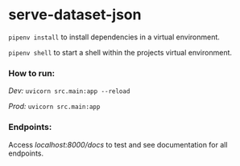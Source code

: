 # serve-dataset-json
`pipenv install` to install dependencies in a virtual environment.

`pipenv shell` to start a shell within the projects virtual environment.

### How to run:
*Dev:* `uvicorn src.main:app --reload`

*Prod:* `uvicorn src.main:app`

### Endpoints:
Access _localhost:8000/docs_ to test and see documentation for all endpoints.
